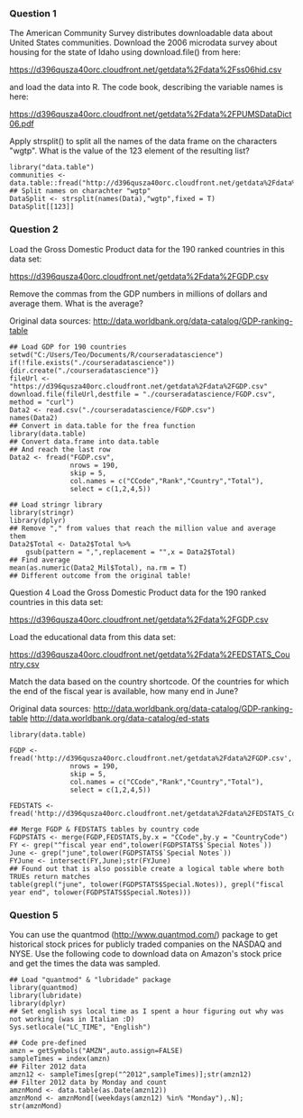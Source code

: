 ### Question 1
The American Community Survey distributes downloadable data about United States communities. Download the 2006 microdata survey about housing for the state of Idaho using download.file() from here:

https://d396qusza40orc.cloudfront.net/getdata%2Fdata%2Fss06hid.csv

and load the data into R. The code book, describing the variable names is here:

https://d396qusza40orc.cloudfront.net/getdata%2Fdata%2FPUMSDataDict06.pdf

Apply strsplit() to split all the names of the data frame on the characters "wgtp". What is the value of the 123 element of the resulting list?
```{r}
library("data.table")
communities <- data.table::fread("http://d396qusza40orc.cloudfront.net/getdata%2Fdata%2Fss06hid.csv")
## Split names on charachter "wgtp"
DataSplit <- strsplit(names(Data),"wgtp",fixed = T)
DataSplit[[123]]
```
### Question 2
Load the Gross Domestic Product data for the 190 ranked countries in this data set:

https://d396qusza40orc.cloudfront.net/getdata%2Fdata%2FGDP.csv

Remove the commas from the GDP numbers in millions of dollars and average them. What is the average?

Original data sources: http://data.worldbank.org/data-catalog/GDP-ranking-table

```{R}
## Load GDP for 190 countries
setwd("C:/Users/Teo/Documents/R/courseradatascience")
if(!file.exists("./courseradatascience")){dir.create("./courseradatascience")}
fileUrl <- "https://d396qusza40orc.cloudfront.net/getdata%2Fdata%2FGDP.csv"
download.file(fileUrl,destfile = "./courseradatascience/FGDP.csv", method = "curl")
Data2 <- read.csv("./courseradatascience/FGDP.csv")
names(Data2)
## Convert in data.table for the frea function
library(data.table)
## Convert data.frame into data.table
## And reach the last row
Data2 <- fread("FGDP.csv",
               nrows = 190, 
               skip = 5, 
               col.names = c("CCode","Rank","Country","Total"),
               select = c(1,2,4,5))
               
## Load stringr library
library(stringr)
library(dplyr)
## Remove "," from values that reach the million value and average them
Data2$Total <- Data2$Total %>%
    gsub(pattern = ",",replacement = "",x = Data2$Total)
## Find average
mean(as.numeric(Data2_Mil$Total), na.rm = T)
## Different outcome from the original table!
```
Question 4
Load the Gross Domestic Product data for the 190 ranked countries in this data set:

https://d396qusza40orc.cloudfront.net/getdata%2Fdata%2FGDP.csv

Load the educational data from this data set:

https://d396qusza40orc.cloudfront.net/getdata%2Fdata%2FEDSTATS_Country.csv

Match the data based on the country shortcode. Of the countries for which the end of the fiscal year is available, how many end in June?

Original data sources: http://data.worldbank.org/data-catalog/GDP-ranking-table http://data.worldbank.org/data-catalog/ed-stats
```{r}
library(data.table)

FGDP <- fread('http://d396qusza40orc.cloudfront.net/getdata%2Fdata%2FGDP.csv',
               nrows = 190, 
               skip = 5, 
               col.names = c("CCode","Rank","Country","Total"),
               select = c(1,2,4,5))

FEDSTATS <- fread('http://d396qusza40orc.cloudfront.net/getdata%2Fdata%2FEDSTATS_Country.csv')

## Merge FGDP & FEDSTATS tables by country code
FGDPSTATS <- merge(FGDP,FEDSTATS,by.x = "CCode",by.y = "CountryCode")
FY <- grep("^fiscal year end",tolower(FGDPSTATS$`Special Notes`))
June <- grep("june",tolower(FGDPSTATS$`Special Notes`))
FYJune <- intersect(FY,June);str(FYJune)
## Found out that is also possible create a logical table where both TRUEs return matches
table(grepl("june", tolower(FGDPSTATS$Special.Notes)), grepl("fiscal year end", tolower(FGDPSTATS$Special.Notes)))
```
### Question 5
You can use the quantmod (http://www.quantmod.com/) package to get historical stock prices for publicly traded companies on the NASDAQ and NYSE. Use the following code to download data on Amazon's stock price and get the times the data was sampled.
```{r}
## Load "quantmod" & "lubridade" package
library(quantmod)
library(lubridate)
library(dplyr)
## Set english sys local time as I spent a hour figuring out why was not working (was in Italian :D)
Sys.setlocale("LC_TIME", "English")

## Code pre-defined
amzn = getSymbols("AMZN",auto.assign=FALSE)
sampleTimes = index(amzn)
## Filter 2012 data
amzn12 <- sampleTimes[grep("^2012",sampleTimes)];str(amzn12)
## Filter 2012 data by Monday and count
amznMond <- data.table(as.Date(amzn12))
amznMond <- amznMond[(weekdays(amzn12) %in% "Monday"),.N]; str(amznMond)
```
